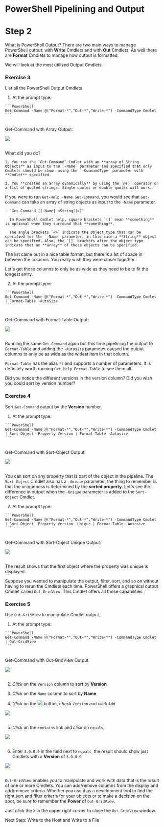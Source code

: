 # PowerShell Pipelining and Output

# Step 2

What is PowerShell Output? There are two main ways to manage PowerShell output: with **Write** Cmdlets and with **Out** Cmdlets. As well there are **Format** Cmdlets to manage how output is formatted.

We will look at the most utilized Output Cmdlets.

### Exercise 3

List all the PowerShell Output Cmdlets

  1. At the prompt type:

    ```PowerShell
    Get-Command -Name @("Format-*","Out-*","Write-*") -CommandType Cmdlet
    ```

  </br>Get-Command with Array Output:

  ![](assets/images/image-04.jpg)<br/><br/>

  What did you do?

    1. You ran the `Get-Command` Cmdlet with an **array of String Objects** as input to the `-Name` parameter and specified that only Cmdlets should be shown using the `-CommandType` parameter with **Cmdlet** specified.

    2. You **created an array dynamically** by using the `@()` operator on a list of quoted strings. Single quotes or double quotes will work.

  If you were to run `Get-Help -Name Get-Command`, you would see that `Get-Command` can take an array of string objects as input to the `-Name` parameter.

    - `Get-Command [[-Name] <String[]>]`

      In PowerShell Cmdlet help, square brackets `[]` mean **something** is optional when they surround that **something**.

      The angle brackets `<>` indicate the Object type that can be specified for the `-Name` parameter, in this case a **String** object can be specified. Also, the `[]` brackets after the object type indicate that an **array** of those objects can be specified.

  The list came out in a nice table format, but there is a lot of space in between the columns. You really wish they were closer together.

  Let's get those columns to only be as wide as they need to be to fit the longest entry.

  2. At the prompt type:

    ```PowerShell
    Get-Command -Name @("Format-*","Out-*","Write-*") -CommandType Cmdlet | Format-Table -AutoSize
    ```

  </br> Get-Command with Format-Table Output:

  ![](assets/images/image-05.jpg)<br/><br/>

  Running the same `Get-Command` again but this time pipelining the output to `Format-Table` and adding the `-Autosize` parameter caused the output columns to only be as wide as the widest item in that column.

  `Format-Table` has the alias `ft` and supports a number of parameters. It is definitely worth running `Get-Help Format-Table` to see them all.

  Did you notice the different versions in the version column? Did you wish you could sort by version number?

### Exercise 4

Sort `Get-Command` output by the **Version** number.

  1. At the prompt type:

    ```PowerShell
    Get-Command -Name @("Format-*","Out-*","Write-*") -CommandType Cmdlet | Sort-Object -Property Version | Format-Table -Autosize
    ```

  </br> Get-Command with Sort-Object Output:

  ![](assets/images/image-06.jpg)<br/><br/>

  You can sort on any property that is part of the object in the pipeline. The `Sort-Object` Cmdlet also has a `-Unique` parameter, the thing to remember is that the uniqueness is determined by the **sorted property**. Let's see the difference in output when the `-Unique` parameter is added to the `Sort-Object` Cmdlet.

  2. At the prompt type:

    ```PowerShell
    Get-Command -Name @("Format-*","Out-*","Write-*") -CommandType Cmdlet | Sort-Object -Property Version -Unique | Format-Table -Autosize
    ```

  </br>Get-Command with Sort-Object Unique Output:

  ![](assets/images/image-07.jpg)<br/><br/>

  The result shows that the first object where the property was unique is displayed.

  Suppose you wanted to manipulate the output, filter, sort, and so on without having to rerun the Cmdlets each time. PowerShell offers a graphical output Cmdlet called `Out-GridView`. This Cmdlet offers all those capabilities.

### Exercise 5

Use `Out-GridView` to manipulate Cmdlet output.

  1. At the prompt type:

    ```PowerShell
    Get-Command -Name @("Format-*","Out-*","Write-*") -CommandType Cmdlet | Out-GridView
    ```

  </br>Get-Command with Out-GridView Output:

  ![](assets/images/image-08.jpg)<br/><br/>

  2. *Click* on the `Version` column to sort by **Version**

  3. *Click* on the `Name` column to sort by **Name**

  4. *Click* on the ![](assets/images/image-09.jpg) button, *check* `Version` and *click* `Add`

  ![](assets/images/image-10.jpg)<br/><br/>

  5. *Click* on the `contains` link and *click* on `equals`

  ![](assets/images/image-11.jpg)<br/><br/>

  6. Enter `3.0.0.0` in the field next to `equals`, the result should show just Cmdlets with a **Version** of `3.0.0.0`

  ![](assets/images/image-12.jpg)<br/><br/>

  `Out-GridView` enables you to manipulate and work with data that is the result of one or more Cmdlets. You can add/remove columns from the display and add/remove criteria. Whether you use it as a development tool to find the right sort and filter criteria for your objects or to make a decision on the spot, be sure to remember the **Power** of `Out-GridView`.

  Just *click* the `X` in the upper right corner to close the `Out-GridView` window.

Next Step: Write to the Host and Write to a File
